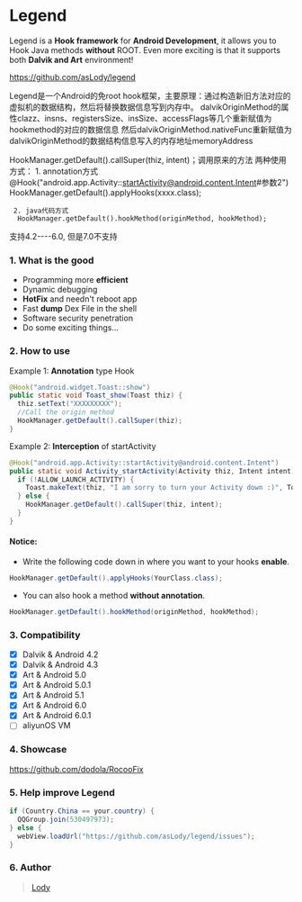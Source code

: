 # Legend

Legend is a **Hook framework** for **Android Development**, it allows you to Hook Java methods **without** ROOT. Even more exciting is that it supports both **Dalvik and Art** environment!

<https://github.com/asLody/legend>

Legend是一个Android的免root hook框架，主要原理：通过构造新旧方法对应的虚拟机的数据结构，然后将替换数据信息写到内存中。
dalvikOriginMethod的属性clazz、insns、registersSize、insSize、accessFlags等几个重新赋值为hookmethod的对应的数据信息
然后dalvikOriginMethod.nativeFunc重新赋值为dalvikOriginMethod的数据结构信息写入的内存地址memoryAddress

HookManager.getDefault().callSuper(thiz, intent)；调用原来的方法
两种使用方式：
      1. annotation方式
      @Hook("android.app.Activity::startActivity@android.content.Intent#参数2")
      HookManager.getDefault().applyHooks(xxxx.class);

     2. java代码方式
      HookManager.getDefault().hookMethod(originMethod, hookMethod);

支持4.2----6.0, 但是7.0不支持



### 1. What is the good
- Programming more **efficient**
- Dynamic debugging
- **HotFix** and needn't reboot app
- Fast **dump** Dex File in the shell
- Software security penetration
- Do some exciting things...


### 2. How to use
Example 1: **Annotation** type Hook
```java
@Hook("android.widget.Toast::show")
public static void Toast_show(Toast thiz) {
  thiz.setText("XXXXXXXXX");
  //Call the origin method
  HookManager.getDefault().callSuper(thiz);
}
```
Example 2: **Interception** of startActivity
```java
@Hook("android.app.Activity::startActivity@android.content.Intent")
public static void Activity_startActivity(Activity thiz, Intent intent) {
  if (!ALLOW_LAUNCH_ACTIVITY) {
    Toast.makeText(thiz, "I am sorry to turn your Activity down :)", Toast.LENGTH_SHORT).show();
  } else {
    HookManager.getDefault().callSuper(thiz, intent);
  }
}
```
#### Notice:
- Write the following code down in where you want to your hooks **enable**.

```java
HookManager.getDefault().applyHooks(YourClass.class);
```
- You can also hook a method **without annotation**.

```java
HookManager.getDefault().hookMethod(originMethod, hookMethod);
```

### 3. Compatibility
- [x] Dalvik & Android 4.2
- [x] Dalvik & Android 4.3
- [x] Art & Android 5.0
- [x] Art & Android 5.0.1
- [x] Art & Android 5.1
- [x] Art & Android 6.0
- [x] Art & Android 6.0.1
- [ ] aliyunOS VM

### 4. Showcase
<https://github.com/dodola/RocooFix>

### 5. Help improve Legend
```java
if (Country.China == your.country) {
  QQGroup.join(530497973);
} else {
  webView.loadUrl("https://github.com/asLody/legend/issues");
}
```
### 6. Author

> [Lody][3]

[2]: https://raw.githubusercontent.com/asLody/legend/master/art/legend_logo.png
[3]: https://github.com/asLody
